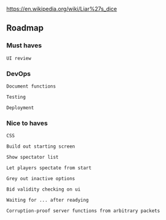 https://en.wikipedia.org/wiki/Liar%27s_dice

## Roadmap

### Must haves

    UI review

### DevOps

    Document functions

    Testing

    Deployment

### Nice to haves

    CSS

    Build out starting screen

    Show spectator list

    Let players spectate from start

    Grey out inactive options

    Bid validity checking on ui

    Waiting for ... after readying

    Corruption-proof server functions from arbitrary packets
